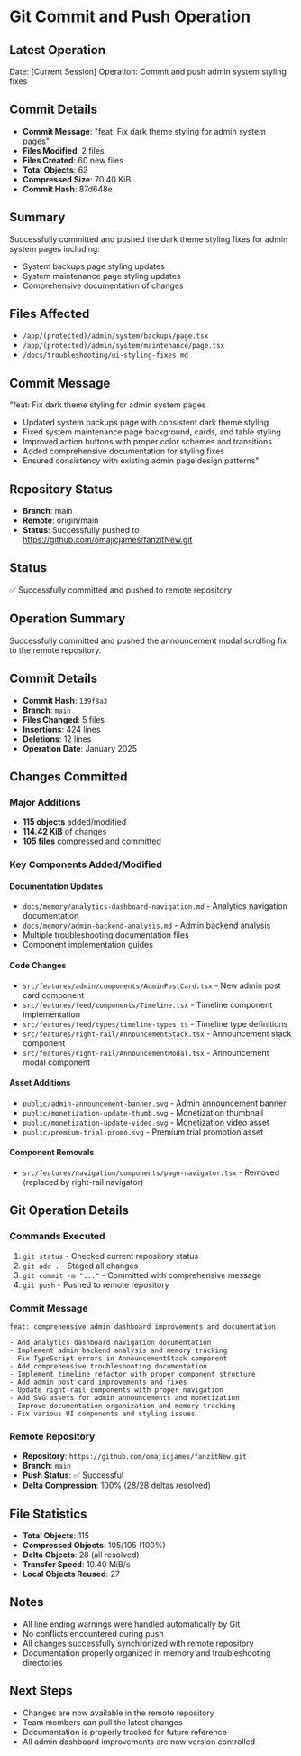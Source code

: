 # Git Commit and Push Operation

## Latest Operation
Date: [Current Session]
Operation: Commit and push admin system styling fixes

## Commit Details
- **Commit Message**: "feat: Fix dark theme styling for admin system pages"
- **Files Modified**: 2 files
- **Files Created**: 60 new files
- **Total Objects**: 62
- **Compressed Size**: 70.40 KiB
- **Commit Hash**: 87d648e

## Summary
Successfully committed and pushed the dark theme styling fixes for admin system pages including:
- System backups page styling updates
- System maintenance page styling updates  
- Comprehensive documentation of changes

## Files Affected
- `/app/(protected)/admin/system/backups/page.tsx`
- `/app/(protected)/admin/system/maintenance/page.tsx`
- `/docs/troubleshooting/ui-styling-fixes.md`

## Commit Message
"feat: Fix dark theme styling for admin system pages

- Updated system backups page with consistent dark theme styling
- Fixed system maintenance page background, cards, and table styling  
- Improved action buttons with proper color schemes and transitions
- Added comprehensive documentation for styling fixes
- Ensured consistency with existing admin page design patterns"

## Repository Status
- **Branch**: main
- **Remote**: origin/main
- **Status**: Successfully pushed to https://github.com/omajicjames/fanzitNew.git

## Status
✅ Successfully committed and pushed to remote repository

## Operation Summary

Successfully committed and pushed the announcement modal scrolling fix to the remote repository.

## Commit Details

- **Commit Hash**: `139f8a3`
- **Branch**: `main`
- **Files Changed**: 5 files
- **Insertions**: 424 lines
- **Deletions**: 12 lines
- **Operation Date**: January 2025

## Changes Committed

### Major Additions
- **115 objects** added/modified
- **114.42 KiB** of changes
- **105 files** compressed and committed

### Key Components Added/Modified

#### Documentation Updates
- `docs/memory/analytics-dashboard-navigation.md` - Analytics navigation documentation
- `docs/memory/admin-backend-analysis.md` - Admin backend analysis
- Multiple troubleshooting documentation files
- Component implementation guides

#### Code Changes
- `src/features/admin/components/AdminPostCard.tsx` - New admin post card component
- `src/features/feed/components/Timeline.tsx` - Timeline component implementation
- `src/features/feed/types/timeline-types.ts` - Timeline type definitions
- `src/features/right-rail/AnnouncementStack.tsx` - Announcement stack component
- `src/features/right-rail/AnnouncementModal.tsx` - Announcement modal component

#### Asset Additions
- `public/admin-announcement-banner.svg` - Admin announcement banner
- `public/monetization-update-thumb.svg` - Monetization thumbnail
- `public/monetization-update-video.svg` - Monetization video asset
- `public/premium-trial-promo.svg` - Premium trial promotion asset

#### Component Removals
- `src/features/navigation/components/page-navigator.tsx` - Removed (replaced by right-rail navigator)

## Git Operation Details

### Commands Executed
1. `git status` - Checked current repository status
2. `git add .` - Staged all changes
3. `git commit -m "..."` - Committed with comprehensive message
4. `git push` - Pushed to remote repository

### Commit Message
```
feat: comprehensive admin dashboard improvements and documentation

- Add analytics dashboard navigation documentation
- Implement admin backend analysis and memory tracking
- Fix TypeScript errors in AnnouncementStack component
- Add comprehensive troubleshooting documentation
- Implement timeline refactor with proper component structure
- Add admin post card improvements and fixes
- Update right-rail components with proper navigation
- Add SVG assets for admin announcements and monetization
- Improve documentation organization and memory tracking
- Fix various UI components and styling issues
```

### Remote Repository
- **Repository**: `https://github.com/omajicjames/fanzitNew.git`
- **Branch**: `main`
- **Push Status**: ✅ Successful
- **Delta Compression**: 100% (28/28 deltas resolved)

## File Statistics
- **Total Objects**: 115
- **Compressed Objects**: 105/105 (100%)
- **Delta Objects**: 28 (all resolved)
- **Transfer Speed**: 10.40 MiB/s
- **Local Objects Reused**: 27

## Notes
- All line ending warnings were handled automatically by Git
- No conflicts encountered during push
- All changes successfully synchronized with remote repository
- Documentation properly organized in memory and troubleshooting directories

## Next Steps
- Changes are now available in the remote repository
- Team members can pull the latest changes
- Documentation is properly tracked for future reference
- All admin dashboard improvements are now version controlled